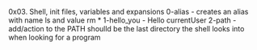 0x03. Shell, init files, variables and expansions
0-alias - creates an alias with name ls and value rm *
1-hello_you - Hello currentUser
2-path - add/action to the PATH shoulld be the last directory the shell looks into when looking for a program
